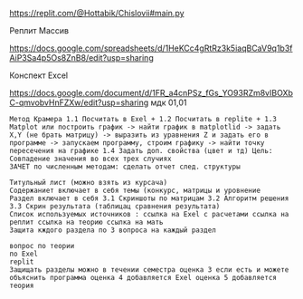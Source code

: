 https://replit.com/@Hottabik/Chislovii#main.py

Реплит Массив

https://docs.google.com/spreadsheets/d/1HeKCc4gRtRz3k5iaqBCaV9q1b3fAiP3Sa4p5Os8ZnB8/edit?usp=sharing

Конспект Excel

https://docs.google.com/document/d/1FR_a4cnPSz_fGs_YO93RZm8vIBOXbC-qmvobvHnFZXw/edit?usp=sharing
мдк 01,01

    Метод Крамера 1.1 Посчитать в Exel + 1.2 Посчитать в replite + 1.3 Matplot или построить график -> найти график в matplotlid -> задать X,Y (не брать матрицу) -> выразить из уравнения Z и задать его в программе -> запускаем программу, строим графику -> найти точку пересечения на графике 1.4 Задать доп. свойства (цвет и тд) Цель: Совпадение значения во всех трех случиях
    ЗАЧЕТ по численным методам: сделать отчет след. структуры

    Титульный лист (можно взять из курсача)
    Содержаниет включает в себя темы (конкурс, матрицы и уровнение
    Раздел включает в себя 3.1 Скриншоты по матрицам 3.2 Алгоритм решения 3.3 Скрин результата (таблицац сравнения результата)
    Список используемых источников : ссылка на Exel с расчетами ссылка на реплит ссылка на теорию ссылка на мать
    Защита кждого раздела по 3 вопроса на каждый раздел

    вопрос по теории
    по Exel
    replit
    Защищать разделы можно в течении семестра оценка 3 если есть и можете объяснить программа оценка 4 добавляется Exel оценка 5 добавляется теория

